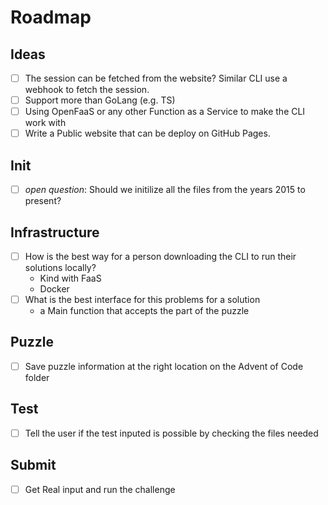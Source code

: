 # Roadmap

## Ideas
- [ ] The session can be fetched from the website? Similar CLI use a webhook to fetch the session.
- [ ] Support more than GoLang (e.g. TS)
- [ ] Using OpenFaaS or any other Function as a Service to make the CLI work with
- [ ] Write a Public website that can be deploy on GitHub Pages.

## Init
- [ ] *open question*: Should we initilize all the files from the years 2015 to present? 

## Infrastructure
- [ ] How is the best way for a person downloading the CLI to run their solutions locally?
    - Kind with FaaS
    - Docker 
- [ ] What is the best interface for this problems for a solution
    - a Main function that accepts the part of the puzzle

## Puzzle
- [ ] Save puzzle information at the right location on the Advent of Code folder

## Test
- [ ] Tell the user if the test inputed is possible by checking the files needed

## Submit
- [ ] Get Real input and run the challenge 



